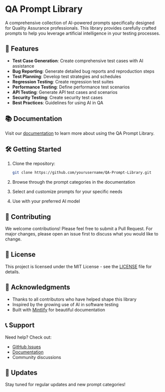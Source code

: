 # QA Prompt Library

A comprehensive collection of AI-powered prompts specifically designed for Quality Assurance professionals. This library provides carefully crafted prompts to help you leverage artificial intelligence in your testing processes.

## 🚀 Features

- **Test Case Generation**: Create comprehensive test cases with AI assistance
- **Bug Reporting**: Generate detailed bug reports and reproduction steps
- **Test Planning**: Develop test strategies and schedules
- **Regression Testing**: Create regression test suites
- **Performance Testing**: Define performance test scenarios
- **API Testing**: Generate API test cases and scenarios
- **Security Testing**: Create security test cases
- **Best Practices**: Guidelines for using AI in QA

## 📚 Documentation

Visit our [documentation](https://yourusername.github.io/QA-Prompt-Library) to learn more about using the QA Prompt Library.

## 🛠️ Getting Started

1. Clone the repository:
   ```bash
   git clone https://github.com/yourusername/QA-Prompt-Library.git
   ```

2. Browse through the prompt categories in the documentation

3. Select and customize prompts for your specific needs

4. Use with your preferred AI model

## 🤝 Contributing

We welcome contributions! Please feel free to submit a Pull Request. For major changes, please open an issue first to discuss what you would like to change.

## 📝 License

This project is licensed under the MIT License - see the [LICENSE](LICENSE) file for details.

## 🙏 Acknowledgments

- Thanks to all contributors who have helped shape this library
- Inspired by the growing use of AI in software testing
- Built with [Mintlify](https://mintlify.com) for beautiful documentation

## 📞 Support

Need help? Check out:
- [GitHub Issues](https://github.com/yourusername/QA-Prompt-Library/issues)
- [Documentation](https://yourusername.github.io/QA-Prompt-Library)
- Community discussions

## 🔄 Updates

Stay tuned for regular updates and new prompt categories! 

